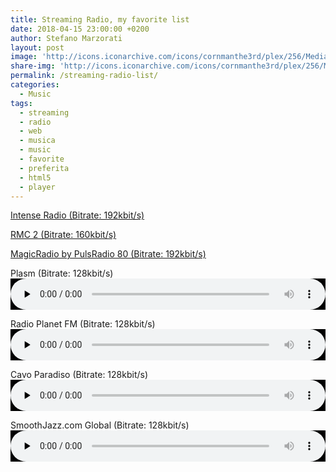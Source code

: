 ```yaml
---
title: Streaming Radio, my favorite list
date: 2018-04-15 23:00:00 +0200
author: Stefano Marzorati
layout: post
image: 'http://icons.iconarchive.com/icons/cornmanthe3rd/plex/256/Media-play-music-icon.png'
share-img: 'http://icons.iconarchive.com/icons/cornmanthe3rd/plex/256/Media-play-music-icon.png'
permalink: /streaming-radio-list/
categories:
  - Music
tags:
  - streaming
  - radio
  - web
  - musica
  - music
  - favorite
  - preferita
  - html5
  - player
---
```

<a href="http://marzorati.co/download/music/Intense_Radio.m3u" target="_blank">Intense Radio (Bitrate: 192kbit/s)</a>   
   
<a href="http://marzorati.co/download/music/RMC2.m3u" target="_blank">RMC 2 (Bitrate: 160kbit/s)</a>   
   
<a href="http://marzorati.co/download/music/PulsRadio80.m3u" target="_blank">MagicRadio by PulsRadio 80 (Bitrate: 192kbit/s)</a>   

Plasm (Bitrate: 128kbit/s)   
<audio autostart="0" autostart="false" preload ="none" controls style="width:100%; height:50;  background-color:#000; color:#000;" src="http://streaming.radionomy.com/Plasm"></audio>

Radio Planet FM (Bitrate: 128kbit/s)   
<audio autostart="0" autostart="false" preload ="none" controls style="width:100%; height:50;  background-color:#000; color:#000;" src="http://91.121.104.139:8100/"></audio>

Cavo Paradiso (Bitrate: 128kbit/s)   
<audio autostart="0" autostart="false" preload ="none" controls style="width:100%; height:50;  background-color:#000; color:#000;" src="http://s5.onweb.gr:8488/"></audio>

SmoothJazz.com Global (Bitrate: 128kbit/s)   
<audio autostart="0" autostart="false" preload ="none" controls style="width:100%; height:50;  background-color:#000; color:#000;" src="http://sj128.hnux.com"></audio>

